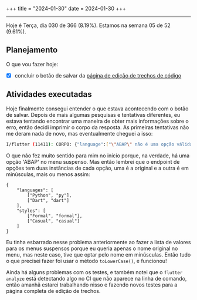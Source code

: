 +++
title = "2024-01-30"
date = 2024-01-30
+++

---

Hoje é Terça, dia 030 de 366 (8.19%). Estamos na semana 05 de 52 (9.61%).

## Planejamento

O que vou fazer hoje:

- [x] concluir o botão de salvar da [página de edição de trechos de código](https://github.com/OmnicodeSolutions/luisa_drf_flutter_client/blob/main/lib/edit_snippet.dart)

## Atividades executadas

Hoje finalmente consegui entender o que estava acontecendo com o botão de salvar. Depois de mais algumas pesquisas e tentativas diferentes, eu estava tentando encontrar uma maneira de obter mais informações sobre o erro, então decidi imprimir o corpo da resposta. As primeiras tentativas não me deram nada de novo, mas eventualmente cheguei a isso:

```bash
I/flutter (11411): CORPO: {"language":["\"ABAP\" não é uma opção válida."]}
```

O que não fez muito sentido para mim no início porque, na verdade, há uma opção 'ABAP' no menu suspenso. Mas então lembrei que o endpoint de opções tem duas instâncias de cada opção, uma é a original e a outra é em minúsculas, mais ou menos assim:

```
{
    "languages": [
        ["Python", "py"],
        ["Dart", "dart"]
    ],
    "styles": [
        ["Formal", "formal"],
        ["Casual", "casual"]
    ]
}
```

Eu tinha esbarrado nesse problema anteriormente ao fazer a lista de valores para os menus suspensos porque eu queria apenas o nome original no menu, mas neste caso, tive que optar pelo nome em minúsculas. Então tudo o que precisei fazer foi usar o método `toLowerCase()`, e funcionou!

Ainda há alguns problemas com os testes, e também notei que o `flutter analyze` está detectando algo no CI que não aparece na linha de comando, então amanhã estarei trabalhando nisso e fazendo novos testes para a página completa de edição de trechos.
